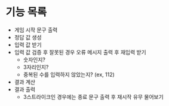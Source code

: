 # 기능 목록
- 게임 시작 문구 출력
- 정답 값 생성
- 입력 값 받기
- 입력 값 검증 후 잘못된 경우 오류 메시지 출력 후 재입력 받기
  - 숫자인지?
  - 3자리인지?
  - 중복된 수를 입력하지 않았는지? (ex, 112)
- 결과 계산
- 결과 출력
  - 3스트라이크인 경우에는 종료 문구 출력 후 재시작 유무 물어보기
